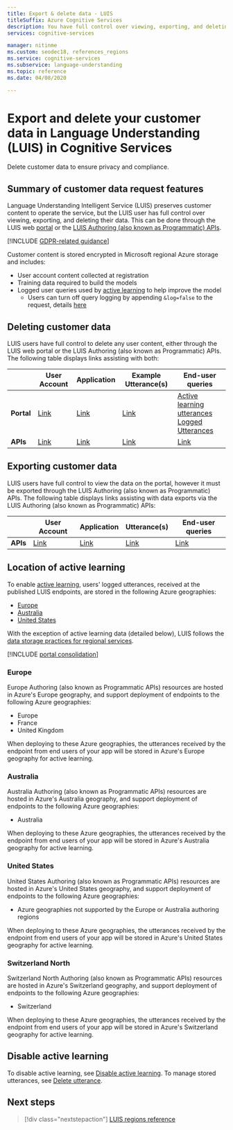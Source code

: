 ```yaml
---
title: Export & delete data - LUIS
titleSuffix: Azure Cognitive Services
description: You have full control over viewing, exporting, and deleting their data. Delete customer data to ensure privacy and compliance.
services: cognitive-services

manager: nitinme
ms.custom: seodec18, references_regions
ms.service: cognitive-services
ms.subservice: language-understanding
ms.topic: reference
ms.date: 04/08/2020

---
```


# Export and delete your customer data in Language Understanding (LUIS) in Cognitive Services

Delete customer data to ensure privacy and compliance.

## Summary of customer data request features​
Language Understanding Intelligent Service (LUIS) preserves customer content to operate the service, but the LUIS user has full control over viewing, exporting, and deleting their data. This can be done through the LUIS web [portal](luis-reference-regions.md) or the [LUIS Authoring (also known as Programmatic) APIs](https://westus.dev.cognitive.microsoft.com/docs/services/5890b47c39e2bb17b84a55ff/operations/5890b47c39e2bb052c5b9c2f).

[!INCLUDE [GDPR-related guidance](../../../includes/gdpr-intro-sentence.md)]

Customer content is stored encrypted in Microsoft regional Azure storage and includes:

- User account content collected at registration
- Training data required to build the models
- Logged user queries used by [active learning](luis-concept-review-endpoint-utterances.md) to help improve the model
  - Users can turn off query logging by appending `&log=false` to the request, details [here](./troubleshooting.yml#how-can-i-disable-the-logging-of-utterances-)

## Deleting customer data
LUIS users have full control to delete any user content, either through the LUIS web portal or the LUIS Authoring (also known as Programmatic) APIs. The following table displays links assisting with both:

| | **User Account** | **Application** | **Example Utterance(s)** | **End-user queries** |
| --- | --- | --- | --- | --- |
| **Portal** | [Link](luis-concept-data-storage.md#delete-an-account) | [Link](luis-how-to-start-new-app.md#delete-app) | [Link](luis-concept-data-storage.md#utterances-in-an-intent) | [Active learning utterances](luis-how-to-review-endpoint-utterances.md#disable-active-learning)<br>[Logged Utterances](luis-concept-data-storage.md#disable-logging-utterances) |
| **APIs** | [Link](https://westus.dev.cognitive.microsoft.com/docs/services/5890b47c39e2bb17b84a55ff/operations/5890b47c39e2bb052c5b9c4c) | [Link](https://westus.dev.cognitive.microsoft.com/docs/services/5890b47c39e2bb17b84a55ff/operations/5890b47c39e2bb052c5b9c39) | [Link](https://westus.dev.cognitive.microsoft.com/docs/services/5890b47c39e2bb17b84a55ff/operations/5890b47c39e2bb052c5b9c0b) | [Link](https://westus.dev.cognitive.microsoft.com/docs/services/5890b47c39e2bb17b84a55ff/operations/58b6f32139e2bb139ce823c9) |


## Exporting customer data
LUIS users have full control to view the data on the portal, however it must be exported through the LUIS Authoring (also known as Programmatic) APIs. The following table displays links assisting with data exports via the LUIS Authoring (also known as Programmatic) APIs:

| | **User Account** | **Application** | **Utterance(s)** | **End-user queries** |
| --- | --- | --- | --- | --- |
| **APIs** | [Link](https://westus.dev.cognitive.microsoft.com/docs/services/5890b47c39e2bb17b84a55ff/operations/5890b47c39e2bb052c5b9c48) | [Link](https://westus.dev.cognitive.microsoft.com/docs/services/5890b47c39e2bb17b84a55ff/operations/5890b47c39e2bb052c5b9c40) | [Link](https://westus.dev.cognitive.microsoft.com/docs/services/5890b47c39e2bb17b84a55ff/operations/5890b47c39e2bb052c5b9c0a) | [Link](https://westus.dev.cognitive.microsoft.com/docs/services/5890b47c39e2bb17b84a55ff/operations/5890b47c39e2bb052c5b9c36) |

## Location of active learning

To enable [active learning](luis-how-to-review-endpoint-utterances.md#log-user-queries-to-enable-active-learning), users' logged utterances, received at the published LUIS endpoints, are stored in the following Azure geographies:

* [Europe](#europe)
* [Australia](#australia)
* [United States](#united-states)

With the exception of active learning data (detailed below), LUIS follows the [data storage practices for regional services](https://azuredatacentermap.azurewebsites.net/).

[!INCLUDE [portal consolidation](includes/portal-consolidation.md)]


### Europe

Europe Authoring (also known as Programmatic APIs) resources are hosted in Azure's Europe geography, and support deployment of endpoints to the following Azure geographies:

* Europe
* France
* United Kingdom

When deploying to these Azure geographies, the utterances received by the endpoint from end users of your app will be stored in Azure's Europe geography for active learning.

### Australia

Australia Authoring (also known as Programmatic APIs) resources are hosted in Azure's Australia geography, and support deployment of endpoints to the following Azure geographies:

* Australia

When deploying to these Azure geographies, the utterances received by the endpoint from end users of your app will be stored in Azure's Australia geography for active learning.

### United States

United States Authoring (also known as Programmatic APIs) resources are hosted in Azure's United States geography, and support deployment of endpoints to the following Azure geographies:

* Azure geographies not supported by the Europe or Australia authoring regions

When deploying to these Azure geographies, the utterances received by the endpoint from end users of your app will be stored in Azure's United States geography for active learning.

### Switzerland North

Switzerland North Authoring (also known as Programmatic APIs) resources are hosted in Azure's Switzerland geography, and support deployment of endpoints to the following Azure geographies:

* Switzerland 

When deploying to these Azure geographies, the utterances received by the endpoint from end users of your app will be stored in Azure's Switzerland geography for active learning.

## Disable active learning

To disable active learning, see [Disable active learning](luis-how-to-review-endpoint-utterances.md#disable-active-learning). To manage stored utterances, see [Delete utterance](luis-how-to-review-endpoint-utterances.md#delete-utterance).


## Next steps

> [!div class="nextstepaction"]
> [LUIS regions reference](./luis-reference-regions.md)